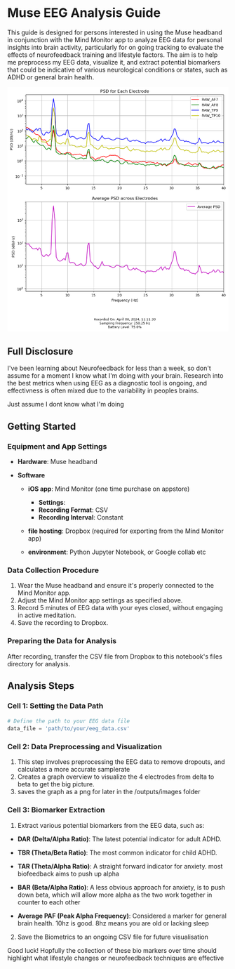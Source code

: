 # Muse EEG Analysis Guide

This guide is designed for persons interested in using the Muse headband in conjunction with the Mind Monitor app to analyze EEG data for personal insights into brain activity, particularly for on going tracking to evaluate the effects of neurofeedback training and lifestyle factors. The aim is to help me preprocess my EEG data, visualize it, and extract potential biomarkers that could be indicative of various neurological conditions or states, such as ADHD or general brain health.

![Mind Monitor Screenshot](outputs/images/mindMonitor_2024-04-08--11-11-30.png)

## Full Disclosure

I've been learning about Neurofeedback for less than a week, so don't assume for a moment I know what I'm doing with your brain. Research into the best metrics when using EEG as a diagnostic tool is ongoing, and effectivness is often mixed due to the variability in peoples brains.

Just assume I dont know what I'm doing

## Getting Started

### Equipment and App Settings

- **Hardware**: Muse headband

- **Software**

  - **iOS app**: Mind Monitor (one time purchase on appstore)
    - **Settings**:
    - **Recording Format**: CSV
    - **Recording Interval**: Constant
  - **file hosting**: Dropbox (required for exporting from the Mind Monitor app)

  - **environment**: Python Jupyter Notebook, or Google collab etc

### Data Collection Procedure

1. Wear the Muse headband and ensure it's properly connected to the Mind Monitor app.
2. Adjust the Mind Monitor app settings as specified above.
3. Record 5 minutes of EEG data with your eyes closed, without engaging in active meditation.
4. Save the recording to Dropbox.

### Preparing the Data for Analysis

After recording, transfer the CSV file from Dropbox to this notebook's files directory for analysis.

## Analysis Steps

### Cell 1: Setting the Data Path

```python
# Define the path to your EEG data file
data_file = 'path/to/your/eeg_data.csv'
```

### Cell 2: Data Preprocessing and Visualization

1. This step involves preprocessing the EEG data to remove dropouts, and calculates a more accurate samplerate
2. Creates a graph overview to visualize the 4 electrodes from delta to beta to get the big picture.
3. saves the graph as a png for later in the /outputs/images folder

### Cell 3: Biomarker Extraction

1. Extract various potential biomarkers from the EEG data, such as:

- **DAR (Delta/Alpha Ratio)**: The latest potential indicator for adult ADHD.
- **TBR (Theta/Beta Ratio)**: The most common indicator for child ADHD.

- **TAR (Theta/Alpha Ratio)**: A straight forward indicator for anxiety. most biofeedback aims to push up alpha
- **BAR (Beta/Alpha Ratio)**: A less obvious approach for anxiety, is to push down beta, which will allow more alpha as the two work together in counter to each other

- **Average PAF (Peak Alpha Frequency)**: Considered a marker for general brain health. 10hz is good. 8hz means you are old or lacking sleep

2. Save the Biometrics to an ongoing CSV file for future visualisation

Good luck! Hopfully the collection of these bio markers over time should highlight what lifestyle changes or neurofeedback techniques are effective
